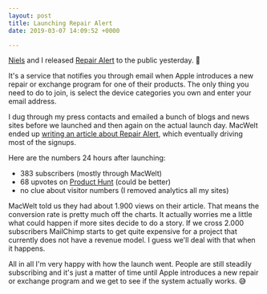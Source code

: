 ```yaml
---
layout: post
title: Launching Repair Alert
date: 2019-03-07 14:09:52 +0000

---
```

[Niels](https://www.twitter.com/nielsify) and I released [Repair Alert](https://www.repairalert.me) to the public yesterday. 🚀

It's a service that notifies you through email when Apple introduces a new repair or exchange program for one of their products. The only thing you need to do to join, is select the device categories you own and enter your email address.

I dug through my press contacts and emailed a bunch of blogs and news sites before we launched and then again on the actual launch day. MacWelt ended up [writing an article about Repair Alert](https://www.macwelt.de/news/Webdienst-benachrichtigt-ueber-neue-Reparaturprogramme-von-Apple-10537519.html), which eventually driving most of the signups.

Here are the numbers 24 hours after launching:

* 383 subscribers (mostly through MacWelt)
* 68 upvotes on [Product Hunt](https://www.producthunt.com/posts/repair-alert) (could be better)
* no clue about visitor numbers (I removed analytics all my sites)

MacWelt told us they had about 1.900 views on their article. That means the conversion rate is pretty much off the charts. It actually worries me a little what could happen if more sites decide to do a story. If we cross 2.000 subscribers MailChimp starts to get quite expensive for a project that currently does not have a revenue model. I guess we'll deal with that when it happens.

All in all I'm very happy with how the launch went. People are still steadily subscribing and it's just a matter of time until Apple introduces a new repair or exchange program and we get to see if the system actually works. 😅